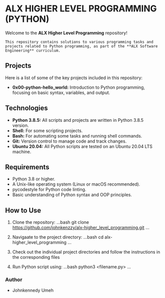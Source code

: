 ALX HIGHER LEVEL PROGRAMMING (PYTHON)
=====================================

Welcome to the **ALX Higher Level Programming** repository!

	This repository contains solutions to various programming tasks and projects related to Python programming, as part of the **ALX Software Engineering** curriculum.

## Projects

Here is a list of some of the key projects included in this repository:

* **0x00-python-hello_world:** Introduction to Python programming, focusing on basic syntax, variables, and output.

## Technologies

* **Python 3.8.5:** All scripts and projects are written in Python 3.8.5 version.
* **Shell:** For some scripting projects.
* **Bash:** For automating some tasks and running shell commands.
* **Git:** Version control to manage code and track changes.
* **Ubuntu 20.04:** All Python scripts are tested on an Ubuntu 20.04 LTS machine.

## Requirements

* Python 3.8 or higher.
* A Unix-like operating system (Linux or macOS recommended).
* pycodestyle for Python code linting.
* Basic understanding of Python syntax and OOP principles.

## How to Use

1. Clone the repository:
...bash
git clone https://github.com/johnkenzzy/alx-higher_level_programming.git
...
2. Navigaate to the project directory:
...bash
cd alx-higher_level_programming
...
3. Check out the individual project directories and follow the instructions in the corresponding files

4. Run Python script using:
...bash
python3 <filename.py>
...

### Author
* Johnkennedy Umeh

